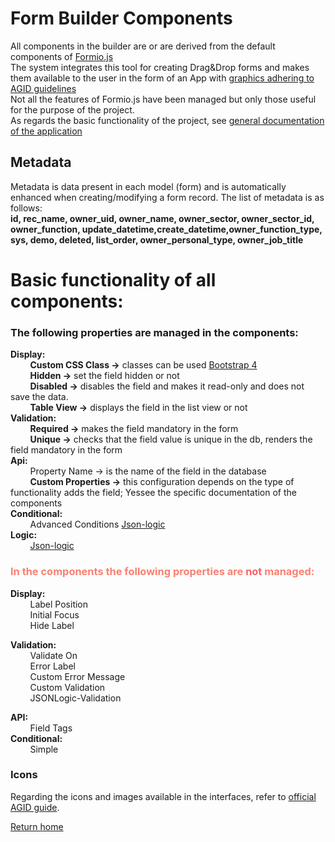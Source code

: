 # Form Builder Components

All components in the builder are or are derived from the default components of [Formio.js](https://formio.github.io/formio.js/app/builder)  
The system integrates this tool for creating Drag&Drop forms and makes them available to the user in the form of an App with [graphics adhering to AGID guidelines](https://italia.github.io/bootstrap-italia/docs/come-iniziare/introduzione/)  
Not all the features of Formio.js have been managed but only those useful for the purpose of the project.  
As regards the basic functionality of the project, see [general documentation of the application](https://docs.google.com/document/d/1eSXA8a7Gd9tm-iV7kv4eN7dPhJgc4OInUUwxjZ6DXpY/edit#)  

## **Metadata**  
Metadata is data present in each model (form) and is automatically enhanced when creating/modifying a form record.
The list of metadata is as follows:  
**id, rec_name, owner_uid, owner_name, owner_sector, owner_sector_id, owner_function, update_datetime,create_datetime,owner_function_type, sys, demo, deleted, list_order, owner_personal_type, owner_job_title**

# Basic functionality of all components:
### The following properties are managed in the components:  
**Display:**  
&nbsp;&nbsp;&nbsp;&nbsp;&nbsp;&nbsp;&nbsp;&nbsp;**Custom CSS Class →** classes can be used [Bootstrap 4](https://italia.github.io/bootstrap-italia/1.x/docs/utilities/colori/)  
&nbsp;&nbsp;&nbsp;&nbsp;&nbsp;&nbsp;&nbsp;&nbsp;**Hidden →** set the field hidden or not  
&nbsp;&nbsp;&nbsp;&nbsp;&nbsp;&nbsp;&nbsp;&nbsp;**Disabled  →** disables the field and makes it read-only and does not save the data.  
&nbsp;&nbsp;&nbsp;&nbsp;&nbsp;&nbsp;&nbsp;&nbsp;**Table View →** displays the field in the list view or not  
**Validation:**  
&nbsp;&nbsp;&nbsp;&nbsp;&nbsp;&nbsp;&nbsp;&nbsp;**Required →** makes the field mandatory in the form  
&nbsp;&nbsp;&nbsp;&nbsp;&nbsp;&nbsp;&nbsp;&nbsp;**Unique →** checks that the field value is unique in the db, renders the field mandatory in the form  
**Api:**  
&nbsp;&nbsp;&nbsp;&nbsp;&nbsp;&nbsp;&nbsp;&nbsp;Property Name → is the name of the field in the database  
&nbsp;&nbsp;&nbsp;&nbsp;&nbsp;&nbsp;&nbsp;&nbsp;**Custom Properties →** this configuration depends on the type of functionality adds the field; Yessee the specific documentation of the components  
**Conditional:**  
&nbsp;&nbsp;&nbsp;&nbsp;&nbsp;&nbsp;&nbsp;&nbsp;Advanced Conditions [Json-logic](logic.md#Guide)  
**Logic:**  
&nbsp;&nbsp;&nbsp;&nbsp;&nbsp;&nbsp;&nbsp;&nbsp;[Json-logic](logic.md#Guide)  
### <font color="#FA8072">In the components the following properties are **<font color = "#ff6063">not</font>** managed:</font>

**Display:**  
&nbsp;&nbsp;&nbsp;&nbsp;&nbsp;&nbsp;&nbsp;&nbsp;Label Position  
&nbsp;&nbsp;&nbsp;&nbsp;&nbsp;&nbsp;&nbsp;&nbsp;Initial Focus   
&nbsp;&nbsp;&nbsp;&nbsp;&nbsp;&nbsp;&nbsp;&nbsp;Hide Label 

**Validation:**  
&nbsp;&nbsp;&nbsp;&nbsp;&nbsp;&nbsp;&nbsp;&nbsp;Validate On  
&nbsp;&nbsp;&nbsp;&nbsp;&nbsp;&nbsp;&nbsp;&nbsp;Error Label  
&nbsp;&nbsp;&nbsp;&nbsp;&nbsp;&nbsp;&nbsp;&nbsp;Custom Error Message  
&nbsp;&nbsp;&nbsp;&nbsp;&nbsp;&nbsp;&nbsp;&nbsp;Custom Validation  
&nbsp;&nbsp;&nbsp;&nbsp;&nbsp;&nbsp;&nbsp;&nbsp;JSONLogic-Validation  

**API:**  
&nbsp;&nbsp;&nbsp;&nbsp;&nbsp;&nbsp;&nbsp;&nbsp;Field Tags  
**Conditional:**  
&nbsp;&nbsp;&nbsp;&nbsp;&nbsp;&nbsp;&nbsp;&nbsp;Simple  

### Icons 
Regarding the icons and images available in the interfaces, refer to [official AGID guide](https://italia.github.io/bootstrap-italia/docs/utilities/icone/).

[Return home](index.md)
